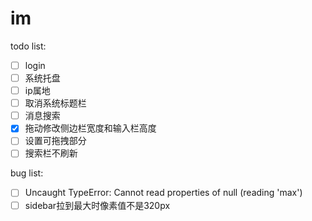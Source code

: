 # im

todo list:  
- [ ] login
- [ ] 系统托盘
- [ ] ip属地
- [ ] 取消系统标题栏
- [ ] 消息搜索
- [x] 拖动修改侧边栏宽度和输入栏高度
- [ ] 设置可拖拽部分
- [ ] 搜索栏不刷新

bug list:
- [ ] Uncaught TypeError: Cannot read properties of null (reading 'max')
- [ ] sidebar拉到最大时像素值不是320px
